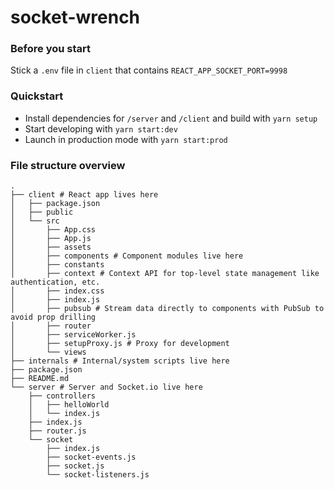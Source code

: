 # socket-wrench

### Before you start
Stick a `.env` file in `client` that contains `REACT_APP_SOCKET_PORT=9998`

### Quickstart

- Install dependencies for `/server` and `/client` and build with `yarn setup`
- Start developing with `yarn start:dev`
- Launch in production mode with `yarn start:prod`

### File structure overview

```
.
├── client # React app lives here
│   ├── package.json
│   ├── public
│   └── src
│       ├── App.css
│       ├── App.js
│       ├── assets
│       ├── components # Component modules live here
│       ├── constants 
│       ├── context # Context API for top-level state management like authentication, etc.
│       ├── index.css
│       ├── index.js
│       ├── pubsub # Stream data directly to components with PubSub to avoid prop drilling
│       ├── router 
│       ├── serviceWorker.js
│       ├── setupProxy.js # Proxy for development
│       └── views 
├── internals # Internal/system scripts live here
├── package.json
├── README.md
└── server # Server and Socket.io live here
    ├── controllers
    │   ├── helloWorld
    │   └── index.js
    ├── index.js
    ├── router.js
    └── socket
        ├── index.js
        ├── socket-events.js
        ├── socket.js
        └── socket-listeners.js
```
